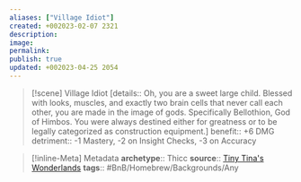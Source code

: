 ```yaml
---
aliases: ["Village Idiot"]
created: +002023-02-07 2321
description: 
image: 
permalink: 
publish: true
updated: +002023-04-25 2054
---
```


> [!scene] Village Idiot
> [details:: Oh, you are a sweet large child. Blessed with looks, muscles, and exactly two brain cells that never call each other, you are made in the image of gods. Specifically Bellothion, God of Himbos. You were always destined either for greatness or to be legally categorized as construction equipment.]
> benefit:: +6 DMG
> detriment:: -1 Mastery, -2 on Insight Checks, -3 on Accuracy

>[!inline-Meta] Metadata
> **archetype**:: Thicc
> **source**:: [Tiny Tina's Wonderlands](https://playwonderlands.2k.com)
> **tags**:: #BnB/Homebrew/Backgrounds/Any
